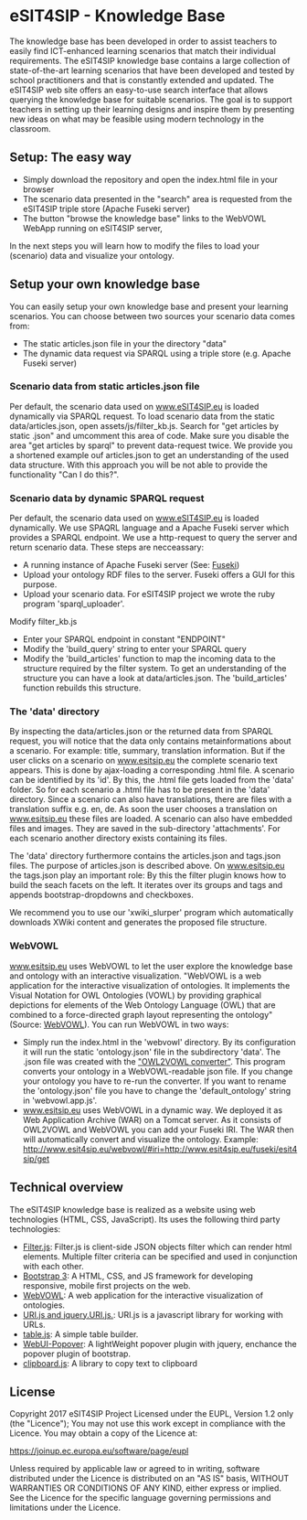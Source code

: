 # eSIT4SIP - Knowledge Base
The knowledge base has been developed in order to assist teachers to easily find ICT-enhanced learning scenarios that match their individual requirements. The eSIT4SIP knowledge base contains a large collection of state-of-the-art learning scenarios that have been developed and tested by school practitioners and that is constantly extended and updated. The eSIT4SIP web site offers an easy-to-use search interface that allows querying the knowledge base for suitable scenarios. The goal is to support teachers in setting up their learning designs and inspire them by presenting new ideas on what may be feasible using modern technology in the classroom. 

## Setup: The easy way

* Simply download the repository and open the index.html file in your browser
* The scenario data presented in the "search" area is requested from the eSIT4SIP triple store (Apache Fuseki server)
* The button "browse the knowledge base" links to the WebVOWL WebApp running on eSIT4SIP server,

In the next steps you will learn how to modify the files to load your (scenario) data and visualize your ontology. 

## Setup your own knowledge base

You can easily setup your own knowledge base and present your learning scenarios. You can choose between two sources your scenario data comes from:

* The static articles.json file in your the directory "data"
* The dynamic data request via SPARQL using a triple store (e.g. Apache Fuseki server)

### Scenario data from static articles.json file

Per default, the scenario data used on www.eSIT4SIP.eu is loaded dynamically via SPARQL request. To load scenario data from the static data/articles.json, open assets/js/filter_kb.js. Search for "get articles by static .json" and umcomment this area of code. Make sure you disable the area "get articles by sparql" to prevent data-request twice. We provide you a shortened example ouf articles.json to get an understanding of the used data structure. 
With this approach you will be not able to provide the functionality "Can I do this?". 

### Scenario data by dynamic SPARQL request

Per default, the scenario data used on www.eSIT4SIP.eu is loaded dynamically. We use SPAQRL language and a Apache Fuseki server which provides a SPARQL endpoint. We use a http-request to query the server and return scenario data.
These steps are necceassary:

* A running instance of Apache Fuseki server (See: [Fuseki](https://jena.apache.org/documentation/fuseki2/))
* Upload your ontology RDF files to the server. Fuseki offers a GUI for this purpose. 
* Upload your scenario data. For eSIT4SIP project we wrote the ruby program 'sparql_uploader'. 

Modify filter_kb.js

* Enter your SPARQL endpoint in constant "ENDPOINT"
* Modify the 'build_query' string to enter your SPARQL query
* Modify the 'build_articles' function to map the incoming data to the structure required by the filter system. To get an understanding of the structure you can have a look at data/articles.json. The 'build_articles' function rebuilds this structure.

### The 'data' directory

By inspecting the data/articles.json or the returned data from SPARQL request, you will notice that the data only contains metainformations about a scenario. For example: title, summary, translation information. But if the user clicks on a scenario on www.esitsip.eu the complete scenario text appears. This is done by ajax-loading a corresponding .html file. A scenario can be identified by its 'id'. By this, the .html file gets loaded from the 'data' folder. So for each scenario a .html file has to be present in the 'data' directory. Since a scenario can also have translations, there are files with a translation suffix e.g. en, de. As soon the user chooses a translation on www.esitsip.eu these files are loaded.
A scenario can also have embedded files and images. They are saved in the sub-directory 'attachments'. For each scenario another directory exists containing its files. 

The 'data' directory furthermore contains the articles.json and tags.json files. The purpose of articles.json is described above. On www.esitsip.eu the tags.json play an important role: By this the filter plugin knows how to build the seach facets on the left. It iterates over its groups and tags and appends bootstrap-dropdowns and checkboxes. 

We recommend you to use our 'xwiki_slurper' program which automatically downloads XWiki content and generates the proposed file structure.

### WebVOWL
www.esitsip.eu uses WebVOWL to let the user explore the knowledge base and ontology with an interactive visualization. "WebVOWL is a web application for the interactive visualization of ontologies. It implements the Visual Notation for OWL Ontologies (VOWL) by providing graphical depictions for elements of the Web Ontology Language (OWL) that are combined to a force-directed graph layout representing the ontology" (Source: [WebVOWL](http://vowl.visualdataweb.org/webvowl.html/)). You can run WebVOWL in two ways:
* Simply run the index.html in the 'webvowl' directory. By its configuration it will run the static 'ontology.json' file in the subdirectory 'data'. The .json file was created with the ["OWL2VOWL converter"](http://vowl.visualdataweb.org/webvowl.html). This program converts your ontology in a WebVOWL-readable json file. If you change your ontology you have to re-run the converter. If you want to rename the 'ontology.json' file you have to change the 'default_ontology' string in 'webvowl.app.js'.
* www.esitsip.eu uses WebVOWL in a dynamic way. We deployed it as Web Application Archive (WAR) on a Tomcat server. As it consists of OWL2VOWL and WebVOWL you can add your Fuseki IRI. The WAR then will automatically convert and visualize the ontology. Example: http://www.esit4sip.eu/webvowl/#iri=http://www.esit4sip.eu/fuseki/esit4sip/get

## Technical overview

The eSIT4SIP knowledge base is realized as a website using web technologies (HTML, CSS, JavaScript). Its uses the following third party technologies:

* [Filter.js](https://github.com/jiren/filter.js): Filter.js is client-side JSON objects filter which can render html elements. Multiple filter criteria can be specified and used in conjunction with each other.
* [Bootstrap 3](https://getbootstrap.com/docs/3.3/): A HTML, CSS, and JS framework for developing responsive, mobile first projects on the web.
* [WebVOWL](http://vowl.visualdataweb.org/webvowl.html): A web application for the interactive visualization of ontologies.
* [URI.js and jquery.URI.js.](http://medialize.github.io/URI.js/): URI.js is a javascript library for working with URLs. 
* [table.js](https://github.com/seandolinar/Quick-jQuery-Table): A simple table builder.
* [WebUI-Popover](https://github.com/sandywalker/webui-popover): A lightWeight popover plugin with jquery, enchance the popover plugin of bootstrap.
* [clipboard.js](https://clipboardjs.com/): A library to copy text to clipboard

## License
Copyright 2017 eSIT4SIP Project
Licensed under the EUPL, Version 1.2 only (the "Licence");
You may not use this work except in compliance with the Licence.
You may obtain a copy of the Licence at:

https://joinup.ec.europa.eu/software/page/eupl

Unless required by applicable law or agreed to in writing, software distributed under the Licence is distributed on an "AS IS" basis, WITHOUT WARRANTIES OR CONDITIONS OF ANY KIND, either express or implied. See the Licence for the specific language governing permissions and limitations under the Licence.